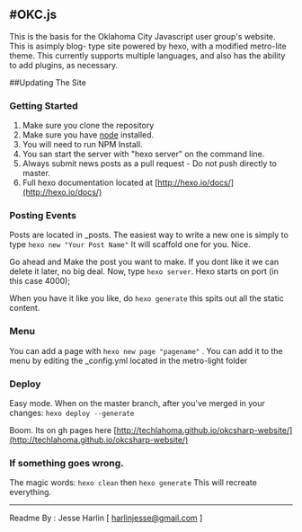 #OKC.js
---

This is the basis for the Oklahoma City Javascript user group's website. This is asimply blog- type site powered by hexo, with a modified metro-lite theme. This currently supports multiple languages, and also has the ability to add plugins, as necessary.



##Updating The Site

### Getting Started

1. Make sure you clone the repository
2. Make sure you have [node](http://nodejs.org/download/) installed.
2. You will need to run NPM Install.
3. You san start the server with "hexo server" on the command line.
4. Always submit news posts as a pull request - Do not push directly to master.
5. Full hexo documentation located at [http://hexo.io/docs/](http://hexo.io/docs/)

### Posting Events

Posts are located in _posts. The easiest way to write a new one is simply to type ```hexo new "Your Post Name"``` It will scaffold one for you. Nice.

Go ahead and Make the post you want to make. If you dont like it we can delete it later, no big deal. Now, type ```hexo server```. Hexo starts on port (in this case 4000);

When you have it like you like, do ```hexo generate``` this spits out all the static content.

### Menu
You can add a page with ```hexo new page "pagename"``` . You can add it to the menu by editing the _config.yml located in the metro-light folder

### Deploy

Easy mode. When on the master branch, after you've merged in your changes: ```hexo deploy --generate``` 

Boom. Its on gh pages here [http://techlahoma.github.io/okcsharp-website/](http://techlahoma.github.io/okcsharp-website/)



### If something goes wrong.

The magic words: ```hexo clean``` then ```hexo generate``` This will recreate everything.

---
Readme By : Jesse Harlin [ harlinjesse@gmail.com ]